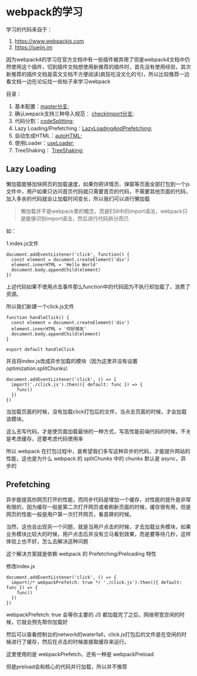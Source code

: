 # webpack的学习
学习的代码来自于：
1. https://www.webpackjs.com
2. https://juejin.im

因为webpack4的学习在官方文档中有一些插件被弃用了但是webpack4文档中仍然使用这个插件，切到插件文档想使用新推荐的插件时，首先没有使用经验，其次新推荐的插件文档是英文文档不方便阅读(疯狂吃没文化的亏)，所以比较推荐一边看文档一边在论坛找一些帖子来学习webpack

目录：

1. 基本配置：[master分支](https://github.com/ChunchunIsMe/studyWebpack "master");
2. 确认wepack支持三种导入规范： [checkImport分支](https://github.com/ChunchunIsMe/studyWebpack/tree/checkImport "checkImport");
3. 代码分割：[codeSplitting](https://github.com/ChunchunIsMe/studyWebpack/tree/codeSplitting "codeSplitting");
4. Lazy Loading/Prefetching：[LazyLoadingAndPrefetching](https://github.com/ChunchunIsMe/studyWebpack/tree/LazyLoadingAndPrefetching "LazyLoadingAndPrefetching");
5. 自动生成HTML：[autoHTML](https://github.com/ChunchunIsMe/studyWebpack/tree/autoHTML "autoHTML");
6. 使用Loader：[useLoader](https://github.com/ChunchunIsMe/studyWebpack/tree/useLoader "useLoader");
7. TreeShaking： [TreeShaking](https://github.com/ChunchunIsMe/studyWebpack/tree/TreeShaking "TreeShaking");

## Lazy Loading
懒加载能够加快网页的加载速度，如果你把详情页、弹窗等页面全部打包到一个js文件中，用户如果只访问首页代码就只需要首页的代码，不需要其他页面的代码，加入多余的代码就会让加载时间变长，所以我们可以进行懒加载

> 懒加载并不是webpack里的概念，而是ES6中的import语法，webpack只是能够识别import语法，然后进行代码拆分而已

如：

1.index.js文件
```
document.addEventListener('click', function() {
  const element = document.createElement('div')
  element.innerHTML = 'Hello World'
  document.body.appendChild(element)
})
```

上述代码如果不使用点击事件那么function中的代码因为不执行却加载了，浪费了资源。

所以我们新建一个click.js文件

```
function handleClick() {
  const element = document.createElement('div')
  element.innerHTML = '你好朋友'
  document.body.appendChild(element)
}

export default handleClick
```

并且将index.js改成异步加载的模块（因为这里并没有设置optimization.splitChunks）
```
document.addEventListener('click', () => {
  import('./click.js').then(({ default: func }) => {
    func()
  })
})
```
当加载页面的时候，没有加载click打包后的文件，当点击页面的时候，才会加载该模块。

这么去写代码，才是使页面加载最快的一种方式，写高性能前端代码的时候，不关是考虑缓存，还要考虑代码使用率

所以 webpack 在打包过程中，是希望我们多写这种异步的代码，才能提升网站的性能，这也是为什么 webpack 的 splitChunks 中的 chunks 默认是 async，异步的
## Prefetching
异步能提高你网页打开的性能，而同步代码是增加一个缓存，对性能的提升是非常有限的，因为缓存一般是第二次打开网页或者刷新页面的时候，缓存很有用，但是网页的性能一般是用户第一次打开网页，看首屏的时候。

当然，这也会出现另一个问题，就是当用户点击的时候，才去加载业务模块，如果业务模块比较大的时候，用户点击后并没有立马看到效果，而是要等待几秒，这样体验上也不好，怎么去解决这种问题

这个解决方案就是依赖 webpack 的 Prefetching/Preloading 特性

修改index.js
```
document.addEventListener('click', () => {
  import(/* webpackPrefetch: true */ './click.js').then(({ default: func }) => {
    func()
  })
})
```
webpackPrefetch: true 会等你主要的 JS 都加载完了之后，网络带宽空闲的时候，它就会预先帮你加载好

然后可以查看控制台的network的waterfall，click.js打包后的文件是在空闲的时候进行了缓存，然后在点击的时候直接取缓存来运行。

这里使用的是 webpackPrefetch，还有一种是 webpackPreload

但是preload会和核心的代码并行加载，所以并不推荐